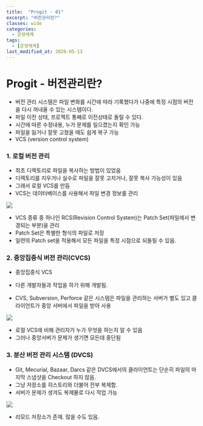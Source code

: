 ```yaml
---
title:  "Progit - 01"
excerpt: "버전관리란?"
classes: wide
categories:
  - 운영체제
tags:
  - [운영체제]
last_modified_at: 2020-05-13
---
```




# Progit - 버전관리란?

* 버전 관리 시스템은 파일 변화를 시간에 따라 기록했다가 나중에 특정 시점의 버전을 다시 꺼내올 수 있는 시스템이다.
* 파일 이전 상태, 프로젝트 통째로 이전상태로 돌릴 수 있다.
* 시간에 따른 수정내용, 누가 문제를 일으켰는지 확인 가능
* 파일을 잃거나 잘못 고쳤을 때도 쉽게 복구 가능
* VCS (version control system)



### 1. 로컬 버전 관리

* 최초 디렉토리로 파일을 복사하는 방법이 있었음
* 디렉토리를 지우거나 실수로 파일을 잘못 고치거나, 잘못 복사 가능성이 있음
* 그래서 로컬 VCS를 만듬
* VCS는 데이터베이스를 사용해서 파일 변경 정보를 관리

![]({{site.url}}/assets/images/os01.PNG)

* VCS 종류 중 하나인 RCS(Revision Control System)는 Patch Set(파일에서 변경되는 부분)을 관리
* Patch Set은 특별한 형식의 파일로 저장
* 일련의 Patch set을 적용해서 모든 파일을 특정 시점으로 되돌릴 수 있음.



### 2. 중앙집중식 버전 관리(CVCS)

* 중앙집중식 VCS

* 다른 개발자들과 작업을 하기 위해 개발됨.

* CVS, Subversion, Perforce 같은 시스템은 파일을 관리하는 서버가 별도 있고 클라이언트가 중앙 서버에서 파일을 받아 사용

![]({{site.url}}/assets/images/os02.PNG)

* 로컬 VCS에 비해 관리자가 누가 무엇을 하는지 알 수 있음
* 그러나 중앙서버가 문제가 생기면 모든데 중단됨



### 3. 분산 버전 관리 시스템 (DVCS)

* Git, Mecurial, Bazaar, Darcs 같은 DVCS에서의 클라이언트는 단순히 파일의 마지막 스냅샷을 Checkout 하지 않음.
* 그냥 저장소를 히스토리와 더불어 전부 복제함.
* 서버가 문제가 생겨도 복제물로 다시 작업 가능

![]({{site.url}}/assets/images/os03.PNG)

* 리모드 저장소가 존재. 많을 수도 있음.

















